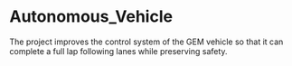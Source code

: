 # Autonomous_Vehicle
The project improves the control system of the GEM vehicle so that it can complete a full lap following lanes while preserving safety. 
